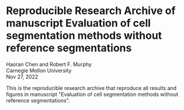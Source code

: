 # Reproducible Research Archive of manuscript Evaluation of cell segmentation methods without reference segmentations

Haoran Chen and Robert F. Murphy\
Carnegie Mellon University\
Nov 27, 2022

This is the reproducible research archive that reproduce all results and figures in manuscript "Evaluation of cell segmentation methods without reference segmentations".

